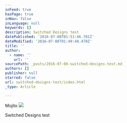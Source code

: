 ```yaml
---
inFeed: true
hasPage: true
inNav: false
inLanguage: null
keywords: []
description: Switched Designs test
datePublished: '2016-07-08T01:51:46.781Z'
dateModified: '2016-07-08T01:49:40.470Z'
title: ''
author:
  - name: ''
    url: ''
sourcePath: _posts/2016-07-08-switched-designs-test.md
authors: []
publisher: null
starred: false
url: switched-designs-test/index.html
_type: Article

---
```

Mojito
![](https://imgflo.herokuapp.com/graph/vahj1ThiexotieMo/254f8d453fd17e9f76b974e858d2f729/croprotate.jpg?cropheight=497&cropwidth=336&degrees=0&input=https%3A%2F%2Fthe-grid-user-content.s3-us-west-2.amazonaws.com%2Fee981213-cf40-4751-b918-b9e97dfe57cc.jpg&x=99&y=12)

Switched Designs test